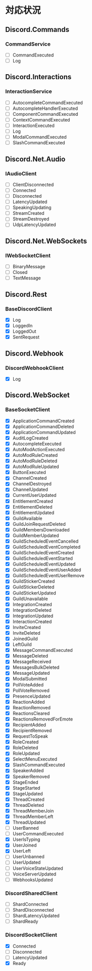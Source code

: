 
# 対応状況
## Discord.Commands
### CommandService
- [ ] CommandExecuted
- [ ] Log

## Discord.Interactions
### InteractionService
- [ ] AutocompleteCommandExecuted
- [ ] AutocompleteHandlerExecuted
- [ ] ComponentCommandExecuted
- [ ] ContextCommandExecuted
- [ ] InteractionExecuted
- [ ] Log
- [ ] ModalCommandExecuted
- [ ] SlashCommandExecuted

## Discord.Net.Audio
### IAudioClient
- [ ] ClientDisconnected
- [ ] Connected
- [ ] Disconnected
- [ ] LatencyUpdated
- [ ] SpeakingUpdating
- [ ] StreamCreated
- [ ] StreamDestroyed
- [ ] UdpLatencyUpdated

## Discord.Net.WebSockets
### IWebSocketClient
- [ ] BinaryMessage
- [ ] Closed
- [ ] TextMessage

## Discord.Rest
### BaseDiscordClient
- [x] Log
- [x] LoggedIn
- [x] LoggedOut
- [x] SentRequest

## Discord.Webhook
### DiscordWebhookClient
- [x] Log

## Discord.WebSocket
### BaseSocketClient
- [x] ApplicationCommandCreated
- [x] ApplicationCommandDeleted
- [x] ApplicationCommandUpdated
- [x] AuditLogCreated
- [x] AutocompleteExecuted
- [x] AutoModActionExecuted
- [x] AutoModRuleCreated
- [x] AutoModRuleDeleted
- [x] AutoModRuleUpdated
- [x] ButtonExecuted
- [x] ChannelCreated
- [x] ChannelDestroyed
- [x] ChannelUpdated
- [x] CurrentUserUpdated
- [x] EntitlementCreated
- [x] EntitlementDeleted
- [x] EntitlementUpdated
- [x] GuildAvailable
- [x] GuildJoinRequestDeleted
- [x] GuildMembersDownloaded
- [x] GuildMemberUpdated
- [x] GuildScheduledEventCancelled
- [x] GuildScheduledEventCompleted
- [x] GuildScheduledEventCreated
- [x] GuildScheduledEventStarted
- [x] GuildScheduledEventUpdated
- [x] GuildScheduledEventUserAdded
- [x] GuildScheduledEventUserRemove
- [x] GuildStickerCreated
- [x] GuildStickerDeleted
- [x] GuildStickerUpdated
- [x] GuildUnavailable
- [x] IntegrationCreated
- [x] IntegrationDeleted
- [x] IntegrationUpdated
- [x] InteractionCreated
- [x] InviteCreated
- [x] InviteDeleted
- [x] JoinedGuild
- [x] LeftGuild
- [x] MessageCommandExecuted
- [x] MessageDeleted
- [x] MessageReceived
- [x] MessagesBulkDeleted
- [x] MessageUpdated
- [x] ModalSubmitted
- [x] PollVoteAdded
- [x] PollVoteRemoved
- [x] PresenceUpdated
- [x] ReactionAdded
- [x] ReactionRemoved
- [x] ReactionsCleared
- [x] ReactionsRemovedForEmote
- [x] RecipientAdded
- [x] RecipientRemoved
- [x] RequestToSpeak
- [x] RoleCreated
- [x] RoleDeleted
- [x] RoleUpdated
- [x] SelectMenuExecuted
- [x] SlashCommandExecuted
- [x] SpeakerAdded
- [x] SpeakerRemoved
- [x] StageEnded
- [x] StageStarted
- [x] StageUpdated
- [x] ThreadCreated
- [x] ThreadDeleted
- [x] ThreadMemberJoin
- [x] ThreadMemberLeft
- [x] ThreadUpdated
- [ ] UserBanned
- [ ] UserCommandExecuted
- [x] UserIsTyping
- [x] UserJoined
- [x] UserLeft
- [ ] UserUnbanned
- [ ] UserUpdated
- [ ] UserVoiceStateUpdated
- [ ] VoiceServerUpdated
- [ ] WebhooksUpdated

### DiscordSharedClient
- [ ] ShardConnected
- [ ] ShardDisconnected
- [ ] ShardLatencyUpdated
- [ ] ShardReady

### DiscordSocketClient
- [x] Connected
- [ ] Disconnected
- [ ] LatencyUpdated
- [x] Ready
